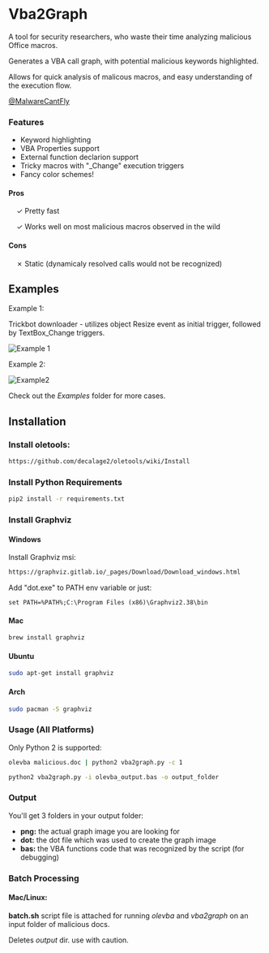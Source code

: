 # Vba2Graph
A tool for security researchers, who waste their time analyzing malicious Office macros.

Generates a VBA call graph, with potential malicious keywords highlighted.

Allows for quick analysis of malicous macros, and easy understanding of the execution flow.

[@MalwareCantFly](https://twitter.com/MalwareCantFly)

### Features
- Keyword highlighting
- VBA Properties support
- External function declarion support
- Tricky macros with "\_Change" execution triggers
- Fancy color schemes!

#### Pros
&nbsp;&nbsp;&nbsp;&nbsp;✓ Pretty fast

&nbsp;&nbsp;&nbsp;&nbsp;✓ Works well on most malicious macros observed in the wild


#### Cons
&nbsp;&nbsp;&nbsp;&nbsp;✗ Static (dynamicaly resolved calls would not be recognized)



## Examples
Example 1:

Trickbot downloader - utilizes object Resize event as initial trigger, followed by TextBox_Change triggers.

![Example 1](https://github.com/MalwareCantFly/Vba2Graph/blob/master/Examples/5e9f29b946ea52344107e64fc89e603469bfe34278f295951be9b5b041058dba.png?raw=true)

Example 2:

![Example2](https://github.com/MalwareCantFly/Vba2Graph/blob/master/Examples/29c4d57ca968ec10ceb682ecf38a8e9bf89267eb5c88a33f71892164636cd190.png?raw=true)

Check out the *Examples* folder for more cases.
## Installation

### Install oletools:
```bash
https://github.com/decalage2/oletools/wiki/Install
```
### Install Python Requirements

```bash
pip2 install -r requirements.txt
```

### Install Graphviz

#### Windows 
Install Graphviz msi:
```bash
https://graphviz.gitlab.io/_pages/Download/Download_windows.html
```
Add "dot.exe" to PATH env variable or just:

```batch
set PATH=%PATH%;C:\Program Files (x86)\Graphviz2.38\bin
```

#### Mac
```bash
brew install graphviz
```

#### Ubuntu
```bash
sudo apt-get install graphviz
```

#### Arch
```bash
sudo pacman -S graphviz
```

### Usage (All Platforms)

Only Python 2 is supported:
```bash
olevba malicious.doc | python2 vba2graph.py -c 1

python2 vba2graph.py -i olevba_output.bas -o output_folder
```
### Output
You'll get 3 folders in your output folder:

- **png:** the actual graph image you are looking for
- **dot:** the dot file which was used to create the graph image
- **bas:** the VBA functions code that was recognized by the script (for debugging)

### Batch Processing
#### Mac/Linux:

**batch.sh** script file is attached for running *olevba* and *vba2graph* on an input folder of malicious docs.

Deletes *output* dir. use with caution.
